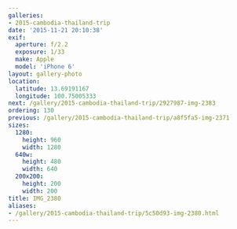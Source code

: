 ```yaml
---
galleries:
- 2015-cambodia-thailand-trip
date: '2015-11-21 20:10:38'
exif:
  aperture: f/2.2
  exposure: 1/33
  make: Apple
  model: 'iPhone 6'
layout: gallery-photo
location:
  latitude: 13.69191167
  longitude: 100.75005333
next: /gallery/2015-cambodia-thailand-trip/2927987-img-2383
ordering: 130
previous: /gallery/2015-cambodia-thailand-trip/a8f5fa5-img-2371
sizes:
  1280:
    height: 960
    width: 1280
  640w:
    height: 480
    width: 640
  200x200:
    height: 200
    width: 200
title: IMG_2380
aliases:
- /gallery/2015-cambodia-thailand-trip/5c50d93-img-2380.html
---
```


